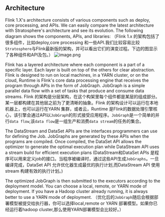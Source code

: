 Architecture 
---
Flink 1.X's architecture consists of various components such as deploy, core processing, and APIs. We can easily compare the latest architecture with Stratosphere's architecture and see its evolution. The following diagram shows the components, APIs, and libraries:
（Flink 1.x 的架构包括了很多组件，比如deploy,core processing 和一些API.我们比较容易比较`Stratosphere`与Flink最新版的架构，并可以看出它们的演变过程。下边的图显示了各种组件和API及包。）
![image.png](https://upload-images.jianshu.io/upload_images/10186629-50bb281aa966644b.png?imageMogr2/auto-orient/strip%7CimageView2/2/w/1240)

Flink has a layered architecture where each component is a part of a specific layer. Each layer is built on top of the others for clear abstraction. Flink is designed to run on local machines, in a YARN cluster, or on the cloud, Runtime is Flink's core data processing engine that receives the program through APIs in the form of JobGraph. JobGraph is a simple parallel data flow with a set of tasks that produce and consume data streams.
Flink 的架构是分层架构，在这个构架里每个组件都是某层的组成部分。某一层都构建在其他层之前为了更清晰的抽象。Flink 的架构设计可以运行在本地机器上，也可以运行在YARN 集群，或者云，Runtime 是Flink的数据处理引擎核心，该引擎会通过API以`JobGraph`的形式接受应用程序。`JobGraph`是一个简单的并行`data flow`,该`data flow`是一组生产和消费`data stream`的任务的集合。


The DataStream and DataSet APIs are the interfaces programmers can use for defining the Job. JobGraphs are generated by these APIs when the programs are compiled. Once compiled, the DataSet API allows the optimizer to generate the optimal execution plan while DataStream API uses a stream build for efficient execution plans
(DataStream和DataSet 
 APIs 是程序可以用来定义job的接口。当程序被编译时，通过这些API生成`JobGraphs`。一旦编译完成，DataSet API 允许优化器生成最优的执行计划,而DataStream API 使用stream 构建有效的执行计划。)

The optimized JobGraph is then submitted to the executors according to the deployment model. You can choose a local, remote, or YARN mode of deployment. If you have a Hadoop cluster already running, it is always better to use a YARN mode of deployment.
（优化后的`JobGraph`随后会根据部署模型被提交给执行器，你可以选择local,remote or YARN 部署模型。如果你已经运行着hadoop cluster,那么使用YARN部署模型会比较好。）


